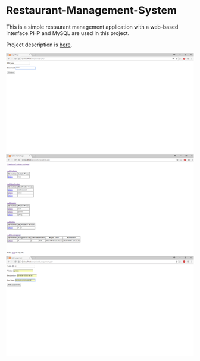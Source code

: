 # Restaurant-Management-System

This is a simple restaurant management application with a web-based interface.PHP and MySQL are used in this project.

Project description is [here](https://github.com/muhammed-kaya-2016400234/Restaurant-Management-System/blob/master/cmpe321summerassignment3.pdf).

![a](https://github.com/muhammed-kaya-2016400234/Restaurant-Management-System/blob/master/git.png)
![c](https://github.com/muhammed-kaya-2016400234/Restaurant-Management-System/blob/master/git3.png)
![b](https://github.com/muhammed-kaya-2016400234/Restaurant-Management-System/blob/master/git2.png)
